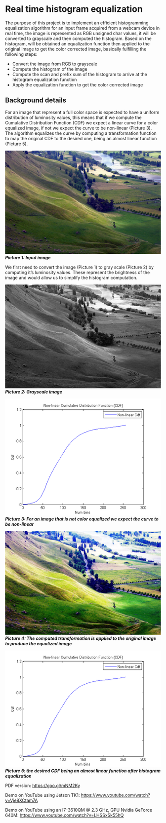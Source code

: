 # Real time histogram equalization

The purpose of this project is to implement an efficient histogramming equalization algorithm for an input frame acquired from a webcam device in real time, the image is represented as RGB unsigned char values, it will be converted to grayscale and then computed the histogram. Based on the histogram, will be obtained an equalization function then applied to the original image to get the color corrected image, basically fulfilling the following steps:

* Convert the image from RGB to grayscale
* Compute the histogram of the image
* Compute the scan and prefix sum of the histogram to arrive at the histogram equalization function
* Apply the equalization function to get the color corrected image

## Background details
For an image that represent a full color space is expected to have a uniform distribution of luminosity values, this means that if we compute the Cumulative Distribution Function (CDF) we expect a linear curve for a color equalized image, if not we expect the curve to be non-linear (Picture 3). The algorithm equalizes the curve by computing a transformation function to map the original CDF to the desired one, being an almost linear function (Picture 5).

![Alt Text](./images/input-image.jpg)
_**Picture 1: Input image**_



We first need to convert the image (Picture 1) to gray scale (Picture 2) by computing it’s luminosity values. These represent the brightness of the image and would allow us to simplify the histogram computation.



![Alt Text](./images/grayscale-image.jpg)
_**Picture 2: Grayscale image**_



![Alt Text](./images/non-linear-cdf.png)  
_**Picture 3: For an image that is not color equalized we expect the curve to be non-linear**_


![Alt Text](./images/equalized-image.jpg)  
_**Picture 4: The computed transformation is applied to the original image to produce the equalized image**_  


![Alt Text](./images/non-linear-cdf.png)  
_**Picture 5: the desired CDF being an almost linear function after histogram equalization**_


PDF version: https://goo.gl/mNM2Ky

Demo on YouTube using Jetson TK1: https://www.youtube.com/watch?v=Vje8XCtam7A

Demo on YouTube using an I7-3610QM @ 2.3 GHz, GPU Nvidia GeForce 640M: https://www.youtube.com/watch?v=LHSSxSk55hQ
